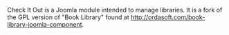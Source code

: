 Check It Out is a Joomla module intended to manage libraries.  It is a fork of the GPL version
of "Book Library" found at http://ordasoft.com/book-library-joomla-component.
